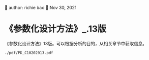🐞 author: richie bao 📅 Nov 30, 2021
# 《参数化设计方法》_.13版
《参数化设计方法》13版。可以根据分析的目的，从相关章节中获取信息。

```pdf
./pdf/PD_C10202013.pdf
```